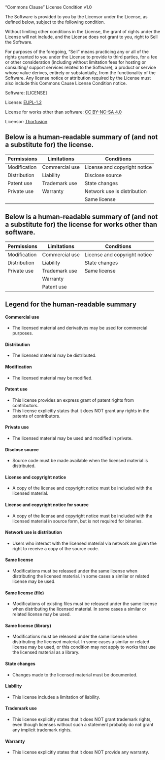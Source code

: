 “Commons Clause” License Condition v1.0

The Software is provided to you by the Licensor under the License, as defined below, subject to the following condition.

Without limiting other conditions in the License, the grant of rights under the License will not include, and the License does not grant to you,  right to Sell the Software.

For purposes of the foregoing, “Sell” means practicing any or all of the rights granted to you under the License to provide to third parties, for a fee or other consideration (including without limitation fees for hosting or consulting/ support services related to the Software), a product or service whose value derives, entirely or substantially, from the functionality of the Software.  Any license notice or attribution required by the License must also include this Commons Cause License Condition notice.

Software: [LICENSE]

License: [EUPL-1.2](https://github.com/Thorfusion/LICENSE/raw/main/EUPL-1.2.txt)

License for works other than software: [CC BY-NC-SA 4.0](https://github.com/Thorfusion/LICENSE/raw/main/CC%20BY-NC-SA%204.0.txt)

Licensor: [Thorfusion](https://github.com/Thorfusion)

## Below is a human-readable summary of (and not a substitute for) the license.

| Permissions  | Limitations    | Conditions                   |
|--------------|----------------|------------------------------|
| Modification | Commercial use | License and copyright notice |
| Distribution | Liability      | Disclose source              |
| Patent use   | Trademark use  | State changes                |
| Private use  | Warranty       | Network use is distribution  |
|              |                | Same license                 |

## Below is a human-readable summary of (and not a substitute for) the license for works other than software.

| Permissions  | Limitations    | Conditions                   |
|--------------|----------------|------------------------------|
| Modification | Commercial use | License and copyright notice |
| Distribution | Liability      | State changes                |
| Private use  | Trademark use  | Same license                 |
|              | Warranty       |                              |
|              | Patent use     |                              |

## Legend for the human-readable summary

#### Commercial use
+ The licensed material and derivatives may be used for commercial purposes.
#### Distribution
+ The licensed material may be distributed.
#### Modification
+ The licensed material may be modified.
#### Patent use
+ This license provides an express grant of patent rights from contributors.
+ This license explicitly states that it does NOT grant any rights in the patents of contributors.
#### Private use
+ The licensed material may be used and modified in private.
#### Disclose source
+ Source code must be made available when the licensed material is distributed.
#### License and copyright notice
+ A copy of the license and copyright notice must be included with the licensed material.
#### License and copyright notice for source
+ A copy of the license and copyright notice must be included with the licensed material in source form, but is not required for binaries.
#### Network use is distribution
+ Users who interact with the licensed material via network are given the right to receive a copy of the source code.
#### Same license
+ Modifications must be released under the same license when distributing the licensed material. In some cases a similar or related license may be used.
#### Same license (file)
+ Modifications of existing files must be released under the same license when distributing the licensed material. In some cases a similar or related license may be used.
#### Same license (library)
+ Modifications must be released under the same license when distributing the licensed material. In some cases a similar or related license may be used, or this condition may not apply to works that use the licensed material as a library.
#### State changes
+ Changes made to the licensed material must be documented.
#### Liability
+ This license includes a limitation of liability.
#### Trademark use
+ This license explicitly states that it does NOT grant trademark rights, even though licenses without such a statement probably do not grant any implicit trademark rights.
#### Warranty
+ This license explicitly states that it does NOT provide any warranty.
